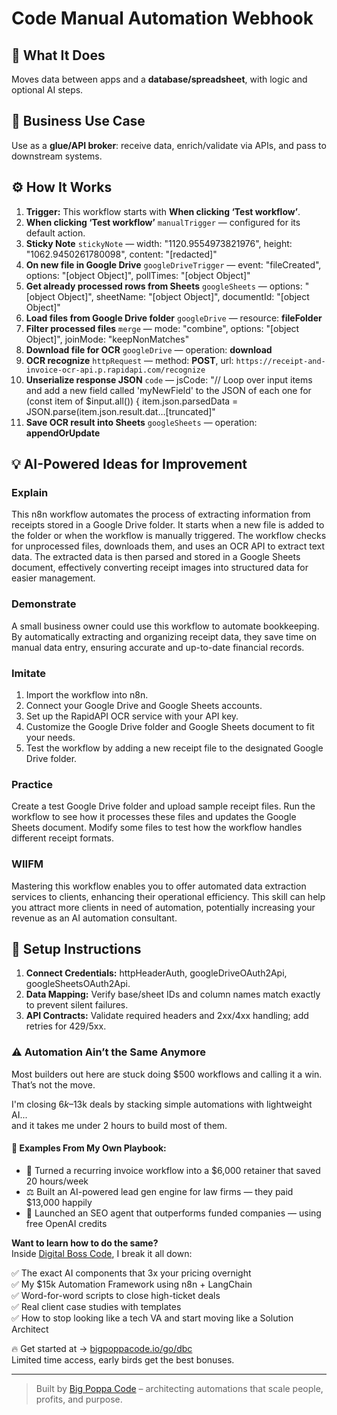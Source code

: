 # Code Manual Automation Webhook
  ## 🚀 What It Does
  Moves data between apps and a **database/spreadsheet**, with logic and optional AI steps.
  
  ## 💼 Business Use Case
  Use as a **glue/API broker**: receive data, enrich/validate via APIs, and pass to downstream systems.
  
  ## ⚙️ How It Works
  1. **Trigger:** This workflow starts with **When clicking ‘Test workflow’**.
  2. **When clicking ‘Test workflow’** `manualTrigger` — configured for its default action.
3. **Sticky Note** `stickyNote` — width: "1120.9554973821976", height: "1062.9450261780098", content: "[redacted]"
4. **On new file in Google Drive** `googleDriveTrigger` — event: "fileCreated", options: "[object Object]", pollTimes: "[object Object]"
5. **Get already processed rows from Sheets** `googleSheets` — options: "[object Object]", sheetName: "[object Object]", documentId: "[object Object]"
6. **Load files from Google Drive folder** `googleDrive` — resource: **fileFolder**
7. **Filter processed files** `merge` — mode: "combine", options: "[object Object]", joinMode: "keepNonMatches"
8. **Download file for OCR** `googleDrive` — operation: **download**
9. **OCR recognize** `httpRequest` — method: **POST**, url: `https://receipt-and-invoice-ocr-api.p.rapidapi.com/recognize`
10. **Unserialize response JSON** `code` — jsCode: "// Loop over input items and add a new field called 'myNewField' to the JSON of each one
for (const item of $input.all()) {
  item.json.parsedData = JSON.parse(item.json.result.dat…[truncated]"
11. **Save OCR result into Sheets** `googleSheets` — operation: **appendOrUpdate**
  
  ## 💡 AI-Powered Ideas for Improvement
  ### Explain
This n8n workflow automates the process of extracting information from receipts stored in a Google Drive folder. It starts when a new file is added to the folder or when the workflow is manually triggered. The workflow checks for unprocessed files, downloads them, and uses an OCR API to extract text data. The extracted data is then parsed and stored in a Google Sheets document, effectively converting receipt images into structured data for easier management.

### Demonstrate
A small business owner could use this workflow to automate bookkeeping. By automatically extracting and organizing receipt data, they save time on manual data entry, ensuring accurate and up-to-date financial records.

### Imitate
1. Import the workflow into n8n.
2. Connect your Google Drive and Google Sheets accounts.
3. Set up the RapidAPI OCR service with your API key.
4. Customize the Google Drive folder and Google Sheets document to fit your needs.
5. Test the workflow by adding a new receipt file to the designated Google Drive folder.

### Practice
Create a test Google Drive folder and upload sample receipt files. Run the workflow to see how it processes these files and updates the Google Sheets document. Modify some files to test how the workflow handles different receipt formats.

### WIIFM
Mastering this workflow enables you to offer automated data extraction services to clients, enhancing their operational efficiency. This skill can help you attract more clients in need of automation, potentially increasing your revenue as an AI automation consultant.
  
  ## 🔧 Setup Instructions
  1. **Connect Credentials:** httpHeaderAuth, googleDriveOAuth2Api, googleSheetsOAuth2Api.
2. **Data Mapping:** Verify base/sheet IDs and column names match exactly to prevent silent failures.
3. **API Contracts:** Validate required headers and 2xx/4xx handling; add retries for 429/5xx.
  
### ⚠️ Automation Ain’t the Same Anymore

Most builders out here are stuck doing $500 workflows and calling it a win.  
That’s not the move.  

I'm closing $6k–$13k deals by stacking simple automations with lightweight AI...  
and it takes me under 2 hours to build most of them.

#### 🧠 Examples From My Own Playbook:
- 🔁 Turned a recurring invoice workflow into a $6,000 retainer that saved 20 hours/week  
- ⚖️ Built an AI-powered lead gen engine for law firms — they paid $13,000 happily  
- 🚀 Launched an SEO agent that outperforms funded companies — using free OpenAI credits  

**Want to learn how to do the same?**  
Inside [Digital Boss Code](https://bigpoppacode.io/go/dbc), I break it all down:

✅ The exact AI components that 3x your pricing overnight  
✅ My $15k Automation Framework using n8n + LangChain  
✅ Word-for-word scripts to close high-ticket deals  
✅ Real client case studies with templates  
✅ How to stop looking like a tech VA and start moving like a Solution Architect  

🔥 Get started at → [bigpoppacode.io/go/dbc](https://bigpoppacode.io/go/dbc)  
Limited time access, early birds get the best bonuses.

---
> Built by [Big Poppa Code](https://bigpoppacode.io) – architecting automations that scale people, profits, and purpose.
  